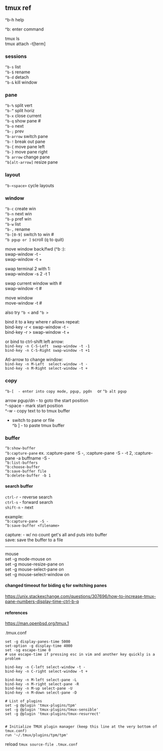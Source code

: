 ## tmux ref

^b-h     help

^b:        enter command

tmux ls  
tmux attach -t[term]  
   
### sessions  
`^b-s`     list  
`^b-$`     rename  
`^b-d`     detach  
`^b-&`     kill window  
  
### pane  
`^b-%`     split vert  
`^b-“`     split horiz  
`^b-x`     close current  
`^b-q`     show pane #  
`^b-o`     next   
`^b-;`     prev  
`^b-arrow` switch pane  
`^b-!`     break out pane  
`^b-{`     move pane left  
`^b-}`     move pane right  
`^b arrow`  change pane  
`^b[alt-arrow]`     resize pane  
  
### layout  
`^b-<space>`    cycle layouts  

### window 
`^b-c`     create win  
`^b-n`     next win  
`^b-p`     pref win  
`^b-w`     list  
`^b-,`     rename  
`^b-[0-9]` switch to win #  
`^b pgup or ]`  scroll (q to quit)  
  
move window back/fwd  (^b :):  
swap-window -t -  
swap-window -t +  
  
swap terminal 2 with 1:  
swap-window -s 2 -t 1  
  
swap current window with #  
swap-window -t #  

move window  
move-window -t #  

also try `^b <` and `^b >`

  
bind it to a key where r allows repeat:  
bind-key -r < swap-window -t -  
bind-key -r > swap-window -t +  
  
or bind to ctrl-shift left arrow:  
`bind-key -n C-S-Left  swap-window -t -1`  
`bind-key -n C-S-Right swap-window -t +1`  
  
Atl-arrow to change window:  
`bind-key -n M-Left  select-window -t -`  
`bind-key -n M-Right select-window -t +`  

### copy  
```^b-[  - enter into copy mode, pgup, pgdn  ```
or ```^b alt pgup ```

arrow pgup/dn - to goto the start position  
^-space - mark start position  
^-w - copy text to to tmux buffer  
- switch to pane or file  
^b ] - to paste tmux buffer   

### buffer   
`^b:show-buffer`  
`^b:capture-pane`  ex. :capture-pane -S -, :capture-pane -S - -t 2, :capture-pane -a buffname -S -  
`^b:list-buffers`  
`^b:choose-buffer`  
`^b:save-buffer file`  
`^b:delete-buffer -b 1`  

#### search buffer 
```ctrl-r``` - reverse search  
```ctrl-s``` - forward search  
```shift-n``` - next  
   
example:  
`^b:capture-pane -S -`  
`^b:save-buffer <filename>`  
  
capture: - w/ no count get's all and puts into buffer  
save: save the buffer to a file  

------------------------------------------------------  
mouse  
set -g mode-mouse on  
set -g mouse-resize-pane on  
set -g mouse-select-pane on  
set -g mouse-select-window on  
  
#### changed timeout for biding q for switching panes    
https://unix.stackexchange.com/questions/307696/how-to-increase-tmux-pane-numbers-display-time-ctrl-b-q   
  
  
  
#### references   

https://man.openbsd.org/tmux.1  

.tmux.conf
```tmux
set -g display-panes-time 5000
set-option -g display-time 4000
set -sg escape-time 0
# use escape-time if pressing esc in vim and another key quickly is a problem

bind-key -n C-left select-window -t -
bind-key -n C-right select-window -t +

bind-key -n M-left select-pane -L
bind-key -n M-right select-pane -R
bind-key -n M-up select-pane -U
bind-key -n M-down select-pane -D

# List of plugins
set -g @plugin 'tmux-plugins/tpm'
set -g @plugin 'tmux-plugins/tmux-sensible'
set -g @plugin 'tmux-plugins/tmux-resurrect'


# Initialize TMUX plugin manager (keep this line at the very bottom of tmux.conf)
run '~/.tmux/plugins/tpm/tpm'
```

reload ```tmux source-file .tmux.conf```

